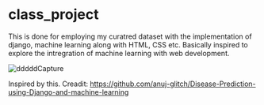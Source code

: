 # class_project

This is done for employing my curatred dataset with the implementation of django, machine learning along with HTML, CSS etc.
Basically inspired to explore the intregration of machine learning with web development.

![dddddCapture](https://user-images.githubusercontent.com/35773374/198842653-bb33c474-9c56-4791-bdb2-d0dfce99de3d.JPG)

Inspired by this.
Creadit: https://github.com/anuj-glitch/Disease-Prediction-using-Django-and-machine-learning
